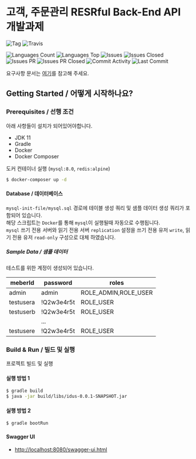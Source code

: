 # 고객, 주문관리 RESRful Back-End API 개발과제

![Tag](https://img.shields.io/github/v/tag/nubiforms/order-management)
![Travis](https://img.shields.io/travis/com/nubiforms/order-management)

![Languages Count](https://img.shields.io/github/languages/count/nubiforms/order-management)
![Languages Top](https://img.shields.io/github/languages/top/nubiforms/order-management)
![Issues](https://img.shields.io/github/issues/nubiforms/order-management)
![Issues Closed](https://img.shields.io/github/issues-closed/nubiforms/order-management)
![Issues PR](https://img.shields.io/github/issues-pr/nubiforms/order-management)
![Issues PR Closed](https://img.shields.io/github/issues-pr-closed/nubiforms/order-management)
![Commit Activity](https://img.shields.io/github/commit-activity/m/nubiforms/order-management)
![Last Commit](https://img.shields.io/github/last-commit/nubiforms/order-management)

요구사항 문서는 [여기](https://github.com/NuBiFoRMs/order-management/wiki/Requirement)를 참고해 주세요.

## Getting Started / 어떻게 시작하나요?

### Prerequisites / 선행 조건

아래 사항들이 설치가 되어있어야합니다.

* JDK 11
* Gradle
* Docker
* Docker Composer

도커 컨테이너 실행 (`mysql:8.0`, `redis:alpine`)

```bash
$ docker-composer up -d
```

#### Database / 데이터베이스

`mysql-init-file/mysql.sql` 경로에 테이블 생성 쿼리 및 샘플 데이터 생성 쿼리가 포함되어 있습니다.  
해당 스크립트는 `Docker`를 통해 `mysql`이 실행될때 자동으로 수행됩니다.  
`mysql` 쓰기 전용 서버와 읽기 전용 서버 `replication` 설정을 쓰기 전용 유저 `write`, 읽기 전용 유저 `read-only` 구성으로 대체 하였습니다.

##### Sample Data / 샘플 데이터

테스트를 위한 계정이 생성되어 있습니다.

|meberId|password|roles|
|---|---|---|
|admin|admin|ROLE_ADMIN,ROLE_USER|
|testusera|!Q2w3e4r5t|ROLE_USER|
|testuserb|!Q2w3e4r5t|ROLE_USER|
| | ... | |
|testusere|!Q2w3e4r5t|ROLE_USER|

### Build & Run / 빌드 및 실행

프로젝트 빌드 및 실행

#### 실행 방법 1

```bash
$ gradle build
$ java -jar build/libs/idus-0.0.1-SNAPSHOT.jar
```

#### 실행 방법 2

```bash
$ gradle bootRun
```
#### Swagger UI

* [http://localhost:8080/swagger-ui.html](http://localhost:8080/swagger-ui.html)
